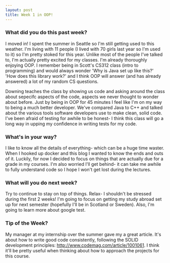 ```yaml
---
layout: post
title: Week 1 in OOP!
---
```


### What did you do this past week?

I moved in! I spent the summer in Seattle so I'm still getting used to this weather. I'm living with 11 people (I lived with 70 girls last year so I'm used to it) so I'm pretty stoked for this year. Unlike most of the people I've talked to, I'm actually pretty excited for my classes. I'm already thoroughly enjoying OOP. I remember being in Scott's CS312 class (intro to programming) and would always wonder 'Why is Java set up like this?' 'How does this library work?' and I think OOP will answer (and has already answered) a lot of my random CS questions. 

Downing teaches the class by showing us code and asking around the class about sepecifc aspects of the code, aspects we never thought to wonder about before. Just by being in OOP for 45 minutes I feel like I'm on my way to being a much better developer. We've compared Java to C++ and talked about the various tools software developers use to make clean, solid code. I've been afraid of testing for awhile to be honest- I think this class will go a long way in upping my confidence in writing tests for my code. 


### What's in your way?
I like to know all the details of everything- which can be a huge time waster. When I hooked up docker and this blog I wanted to know the ends and outs of it. Luckily, for now I decided to focus on things that are actually due for a grade in my courses. 
I'm also worried I'll get behind- it can take me awhile to fully understand code so I hope I won't get lost during the lectures. 


### What will you do next week?
Try to continue to stay on top of things. Relax- I shouldn't be stressed during the first 2 weeks! I'm going to focus on getting my study abroad set up for next semester (hopefully I'll be in Scotland or Sweden). Also, I'm going to learn more about google test.


### Tip of the Week?
My manager at my internship over the summer gave my a great article. It's about how to write good code consistently, following the SOLID development principles: <http://www.codemag.com/article/1001061>. I think it'll be pretty useful when thinking about how to approach the projects for this course. 

